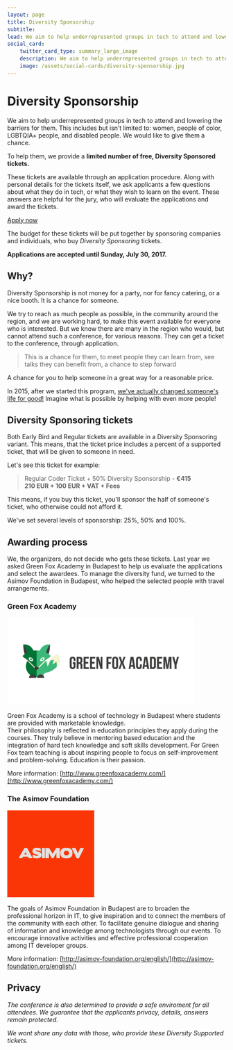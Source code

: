 ```yaml
---
layout: page
title: Diversity Sponsorship
subtitle:
lead: We aim to help underrepresented groups in tech to attend and lowering the barriers for them.
social_card:
    twitter_card_type: summary_large_image
    description: We aim to help underrepresented groups in tech to attend and lowering the barriers for them.
    image: /assets/social-cards/diversity-sponsorship.jpg
---
```


# Diversity Sponsorship

We aim to help underrepresented groups in tech to attend and lowering the barriers for them. This includes but isn’t limited to: women, people of color, LGBTQIA+ people, and disabled people. We would like to give them a chance.

To help them, we provide a **limited number of free, Diversity Sponsored tickets.**

These tickets are available through an application procedure. Along with personal details for the tickets itself, we ask applicants a few questions about what they do in tech, or what they wish to learn on the event. These answers are helpful for the jury, who will evaluate the applications and award the tickets.

<div class="block text-center">
    <a href="https://docs.google.com/a/jsconfbp.com/forms/d/e/1FAIpQLScraNSw9v1D3xkX5yX0ZAjLWfTk1hTF0F5DenRLDGUtmGfjQw/viewform" class="button button-secondary button-small">
        <span class="inner">
            Apply now
        </span>
    </a>
</div>

The budget for these tickets will be put together by sponsoring companies and individuals, who buy *Diversity Sponsoring* tickets.

**Applications are accepted until Sunday, July 30, 2017.**

## Why?

Diversity Sponsorship is not money for a party, nor for fancy catering, or a nice booth. It is a chance for someone.

We try to reach as much people as possible, in the community around the region, and we are working hard, to make this event available for everyone who is interested. But we know there are many in the region who would, but cannot attend such a conference, for various reasons. They can get a ticket to the conference, through application.

> This is a chance for them, to meet people they can learn from, see talks they can benefit from, a chance to step forward

A chance for you to help someone in a great way for a reasonable price.

In 2015, after we started this program, [we've actually changed someone's life for good!](https://medium.com/@_nec/how-can-a-conference-help-someone-5a4fff2623af#.gw1ni84hj) Imagine what is possible by helping with even more people!

## Diversity Sponsoring tickets

Both Early Bird and Regular tickets are available in a Diversity Sponsoring variant. This means, that the ticket price includes a percent of a supported ticket, that will be given to someone in need.

Let's see this ticket for example:

> Regular Coder Ticket + 50% Diversity Sponsorship - **€415**  
> **210 EUR + 100 EUR + VAT + Fees**

This means, if you buy this ticket, you'll sponsor the half of someone's ticket, who otherwise could not afford it.

We've set several levels of sponsorship: 25%, 50% and 100%.

## Awarding process

We, the organizers, do not decide who gets these tickets. Last year we asked Green Fox Academy in Budapest to help us evaluate the applications and select the awardees. To manage the diversity fund, we turned to the Asimov Foundation in Budapest, who helped the selected people with travel arrangements.

### Green Fox Academy

<img src="/assets/green_fox_logo_final-01.png" alt="Green Fox Academy logo" style="height: 200px;" />

Green Fox Academy is a school of technology in Budapest where students are provided with marketable knowledge.  
Their philosophy is reflected in education principles they apply during the courses. They truly believe in mentoring based education and the integration of hard tech knowledge and soft skills development. For Green Fox team teaching is about inspiring people to focus on self-improvement and problem-solving.
Education is their passion.

More information: [http://www.greenfoxacademy.com/](http://www.greenfoxacademy.com/)

### The Asimov Foundation

<img src="/assets/asimov_logo.jpg" alt="Asimov Foundation logo" style="height: 200px;" />

The goals of Asimov Foundation in Budapest are to broaden the professional horizon in IT, to give inspiration and to connect the members of the community with each other. To facilitate genuine dialogue and sharing of information and knowledge among technologists through our events. To encourage innovative activities and effective professional cooperation among IT developer groups.

More information: [http://asimov-foundation.org/english/](http://asimov-foundation.org/english/)

## Privacy

*The conference is also determined to provide a safe enviroment for all attendees. We guarantee that the applicants privacy, details, answers remain protected.*

*We wont share any data with those, who provide these Diversity Supported tickets.*